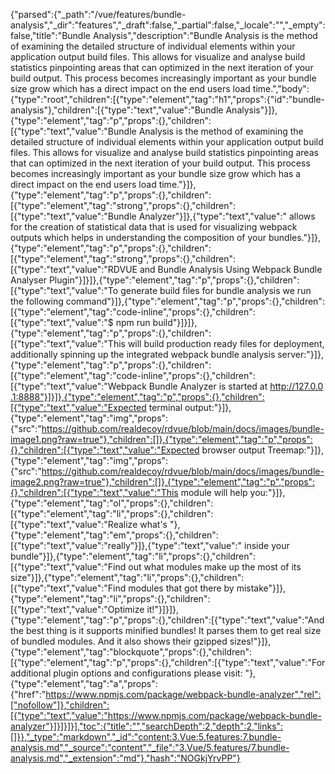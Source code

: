 {"parsed":{"_path":"/vue/features/bundle-analysis","_dir":"features","_draft":false,"_partial":false,"_locale":"","_empty":false,"title":"Bundle Analysis","description":"Bundle Analysis is the method of examining the detailed structure of individual elements within your application output build files. This allows for visualize and analyse build statistics pinpointing areas that can optimized in the next iteration of your build output. This process becomes increasingly important as your bundle size grow which has a direct impact on the end users load time.","body":{"type":"root","children":[{"type":"element","tag":"h1","props":{"id":"bundle-analysis"},"children":[{"type":"text","value":"Bundle Analysis"}]},{"type":"element","tag":"p","props":{},"children":[{"type":"text","value":"Bundle Analysis is the method of examining the detailed structure of individual elements within your application output build files. This allows for visualize and analyse build statistics pinpointing areas that can optimized in the next iteration of your build output. This process becomes increasingly important as your bundle size grow which has a direct impact on the end users load time."}]},{"type":"element","tag":"p","props":{},"children":[{"type":"element","tag":"strong","props":{},"children":[{"type":"text","value":"Bundle Analyzer"}]},{"type":"text","value":" allows for the creation of statistical data that is used for visualizing webpack outputs which helps in understanding the composition of your bundles."}]},{"type":"element","tag":"p","props":{},"children":[{"type":"element","tag":"strong","props":{},"children":[{"type":"text","value":"RDVUE and Bundle Analysis Using Webpack Bundle Analyser Plugin"}]}]},{"type":"element","tag":"p","props":{},"children":[{"type":"text","value":"To generate build files for bundle analysis we run the following command"}]},{"type":"element","tag":"p","props":{},"children":[{"type":"element","tag":"code-inline","props":{},"children":[{"type":"text","value":"$ npm run build"}]}]},{"type":"element","tag":"p","props":{},"children":[{"type":"text","value":"This will build production ready files for deployment, additionally spinning up the integrated webpack bundle analysis server:"}]},{"type":"element","tag":"p","props":{},"children":[{"type":"element","tag":"code-inline","props":{},"children":[{"type":"text","value":"Webpack Bundle Analyzer is started at http://127.0.0.1:8888"}]}]},{"type":"element","tag":"p","props":{},"children":[{"type":"text","value":"Expected terminal output:"}]},{"type":"element","tag":"img","props":{"src":"https://github.com/realdecoy/rdvue/blob/main/docs/images/bundle-image1.png?raw=true"},"children":[]},{"type":"element","tag":"p","props":{},"children":[{"type":"text","value":"Expected browser output Treemap:"}]},{"type":"element","tag":"img","props":{"src":"https://github.com/realdecoy/rdvue/blob/main/docs/images/bundle-image2.png?raw=true"},"children":[]},{"type":"element","tag":"p","props":{},"children":[{"type":"text","value":"This module will help you:"}]},{"type":"element","tag":"ol","props":{},"children":[{"type":"element","tag":"li","props":{},"children":[{"type":"text","value":"Realize what's "},{"type":"element","tag":"em","props":{},"children":[{"type":"text","value":"really"}]},{"type":"text","value":" inside your bundle"}]},{"type":"element","tag":"li","props":{},"children":[{"type":"text","value":"Find out what modules make up the most of its size"}]},{"type":"element","tag":"li","props":{},"children":[{"type":"text","value":"Find modules that got there by mistake"}]},{"type":"element","tag":"li","props":{},"children":[{"type":"text","value":"Optimize it!"}]}]},{"type":"element","tag":"p","props":{},"children":[{"type":"text","value":"And the best thing is it supports minified bundles! It parses them to get real size of bundled modules. And it also shows their gzipped sizes!"}]},{"type":"element","tag":"blockquote","props":{},"children":[{"type":"element","tag":"p","props":{},"children":[{"type":"text","value":"For additional plugin options and configurations please visit: "},{"type":"element","tag":"a","props":{"href":"https://www.npmjs.com/package/webpack-bundle-analyzer","rel":["nofollow"]},"children":[{"type":"text","value":"https://www.npmjs.com/package/webpack-bundle-analyzer"}]}]}]}],"toc":{"title":"","searchDepth":2,"depth":2,"links":[]}},"_type":"markdown","_id":"content:3.Vue:5.features:7.bundle-analysis.md","_source":"content","_file":"3.Vue/5.features/7.bundle-analysis.md","_extension":"md"},"hash":"NOGkjYrvPP"}